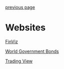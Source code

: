 [previous page](Images.md)

# **Websites**

[FinViz](https://finviz.com/)

[World Government Bonds](http://www.worldgovernmentbonds.com/)

[Trading View](https://www.tradingview.com/)

